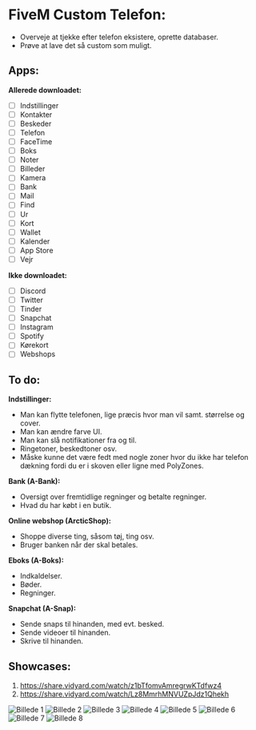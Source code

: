 # FiveM Custom Telefon:
- Overveje at tjekke efter telefon eksistere, oprette databaser.
- Prøve at lave det så custom som muligt.

## Apps:
**Allerede downloadet:**
- [ ] Indstillinger
- [ ] Kontakter
- [ ] Beskeder
- [ ] Telefon
- [ ] FaceTime
- [ ] Boks
- [ ] Noter
- [ ] Billeder
- [ ] Kamera
- [ ] Bank
- [ ] Mail
- [ ] Find
- [ ] Ur
- [ ] Kort
- [ ] Wallet
- [ ] Kalender
- [ ] App Store
- [ ] Vejr

**Ikke downloadet:**
- [ ] Discord
- [ ] Twitter
- [ ] Tinder
- [ ] Snapchat
- [ ] Instagram
- [ ] Spotify
- [ ] Kørekort
- [ ] Webshops

## To do:
**Indstillinger:**
- Man kan flytte telefonen, lige præcis hvor man vil samt. størrelse og cover.
- Man kan ændre farve UI.
- Man kan slå notifikationer fra og til.
- Ringetoner, beskedtoner osv.
- Måske kunne det være fedt med nogle zoner hvor du ikke har telefon dækning fordi du er i skoven eller ligne med PolyZones.

**Bank (A-Bank):**
- Oversigt over fremtidlige regninger og betalte regninger.
- Hvad du har købt i en butik.

**Online webshop (ArcticShop):**
- Shoppe diverse ting, såsom tøj, ting osv.
- Bruger banken når der skal betales.

**Eboks (A-Boks):**
- Indkaldelser.
- Bøder.
- Regninger.

**Snapchat (A-Snap):**
- Sende snaps til hinanden, med evt. besked.
- Sende videoer til hinanden.
- Skrive til hinanden.

## Showcases:
1. https://share.vidyard.com/watch/z1bTfomvAmregrwKTdfwz4
2. https://share.vidyard.com/watch/Lz8MmrhMNVUZpJdz1Qhekh

![Billede 1](https://cdn.discordapp.com/attachments/757661452491292823/1227385834269966491/image.png?ex=66283722&is=6615c222&hm=97feabdf78f54f733d0f7217250708a6f6a4173a7710f3cf969958d567d97683&)
![Billede 2](https://cdn.discordapp.com/attachments/757661452491292823/1227386009025511516/image.png?ex=6628374c&is=6615c24c&hm=cfce5bb2c221c237d86faacd5e81bba740a6cf3ef0cfafacf97dc16fb1323716&)
![Billede 3](https://cdn.discordapp.com/attachments/757661452491292823/1227386178383122534/image.png?ex=66283774&is=6615c274&hm=f124798f8680eacb86395effe01e3e5f4dd34ad5a2de602846228cb72210fad7&)
![Billede 4](https://cdn.discordapp.com/attachments/757661452491292823/1227386400375181395/image.png?ex=662837a9&is=6615c2a9&hm=acfb5a1e710d855ab95c5af9cfc9f3f07786472fed73d74dc76231081a507007&)
![Billede 5](https://cdn.discordapp.com/attachments/738342849296466001/1227367384763863071/image.png?ex=662825f3&is=6615b0f3&hm=0776f4de52ff3e3c7f07a894d39a1ed0ed706085c515f4f7a43af7de15f0311b&)
![Billede 6](https://cdn.discordapp.com/attachments/738342849296466001/1227367439906508952/image.png?ex=66282601&is=6615b101&hm=7135100e5341ba021281d50dbf45e9e80e4f2c6b030c883bf3e4d48d4390d1dc&)
![Billede 7](https://cdn.discordapp.com/attachments/738342849296466001/1227367494973390889/image.png?ex=6628260e&is=6615b10e&hm=b4ea4c35fd33e223d38b5b90a20f3d543d47b892aba8b32cfda057dd8cf5898d&)
![Billede 8](https://cdn.discordapp.com/attachments/738342849296466001/1227367544495800360/image.png?ex=66282619&is=6615b119&hm=0dc4a611cc791a2efc5485c48a113dced864d4f02b73cd5bc9c3ce57450da8d5&)
